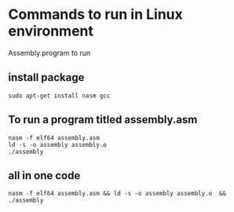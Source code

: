# Commands to run in Linux environment  
Assembly program to run 
## install package 
```
sudo apt-get install nasm gcc
```

## To run a program titled assembly.asm
```
nasm -f elf64 assembly.asm 
ld -s -o assembly assembly.o 
./assembly 
```

## all in one code 
```
nasm -f elf64 assembly.asm && ld -s -o assembly assembly.o  && ./assembly 
```




